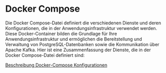 # Docker Compose

Die Docker Compose-Datei definiert die verschiedenen Dienste und deren Konfigurationen, die in der Anwendungsinfrastruktur verwendet werden.
Diese Docker-Container bilden die Grundlage für Ihre Anwendungsinfrastruktur und ermöglichen die Bereitstellung und Verwaltung von PostgreSQL-Datenbanken sowie die Kommunikation über Apache Kafka. Hier ist eine Zusammenfassung der Dienste, die in der Docker Compose-Datei definiert sind:

[Beschreibung Docker-Compose Konfigurationen](/details/dockerCompose.md)